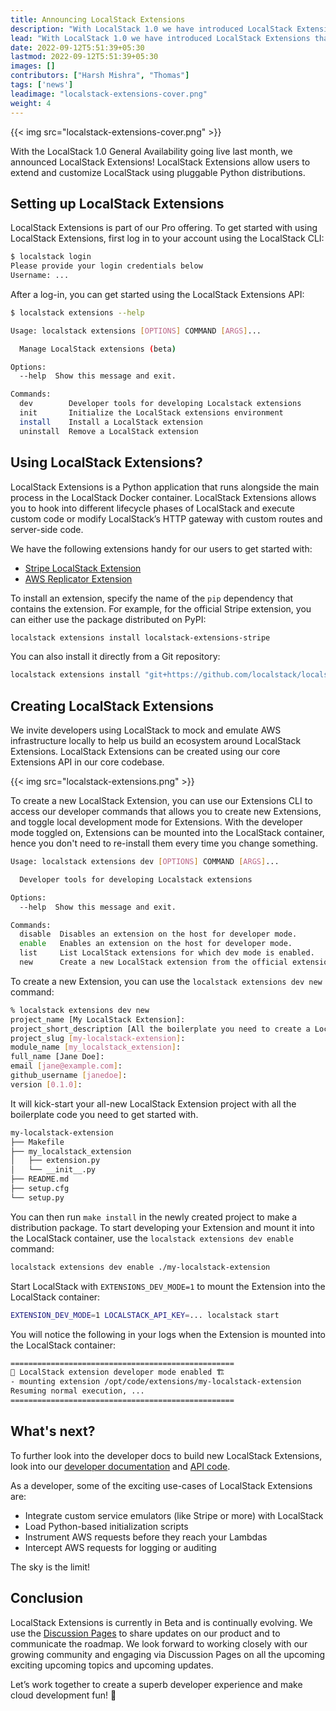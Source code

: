 ```yaml
---
title: Announcing LocalStack Extensions
description: "With LocalStack 1.0 we have introduced LocalStack Extensions that allow developers to extend and customize LocalStack. You can now use Extensions to add new services, extend existing services, and even add custom functionality."
lead: "With LocalStack 1.0 we have introduced LocalStack Extensions that allow developers to extend and customize LocalStack. You can now use Extensions to add new services, extend existing services, and even add custom functionality."
date: 2022-09-12T5:51:39+05:30
lastmod: 2022-09-12T5:51:39+05:30
images: []
contributors: ["Harsh Mishra", "Thomas"]
tags: ['news']
leadimage: "localstack-extensions-cover.png"
weight: 4
---
```


{{< img src="localstack-extensions-cover.png" >}}

With the LocalStack 1.0 General Availability going live last month, we announced LocalStack Extensions! LocalStack Extensions allow users to extend and customize LocalStack using pluggable Python distributions.

## Setting up LocalStack Extensions

LocalStack Extensions is part of our Pro offering. To get started with using LocalStack Extensions, first log in to your account using the LocalStack CLI:

```bash
$ localstack login
Please provide your login credentials below
Username: ...
```

After a log-in, you can get started using the LocalStack Extensions API:

```bash
$ localstack extensions --help

Usage: localstack extensions [OPTIONS] COMMAND [ARGS]...

  Manage LocalStack extensions (beta)

Options:
  --help  Show this message and exit.

Commands:
  dev        Developer tools for developing Localstack extensions
  init       Initialize the LocalStack extensions environment
  install    Install a LocalStack extension
  uninstall  Remove a LocalStack extension
```

## Using LocalStack Extensions?

LocalStack Extensions is a Python application that runs alongside the main process in the LocalStack Docker container. LocalStack Extensions allows you to hook into different lifecycle phases of LocalStack and execute custom code or modify LocalStack’s HTTP gateway with custom routes and server-side code.

We have the following extensions handy for our users to get started with:

- [Stripe LocalStack Extension](https://github.com/localstack/localstack-extensions/tree/main/stripe)
- [AWS Replicator Extension](https://github.com/localstack/localstack-extensions/tree/main/aws-replicator)

To install an extension, specify the name of the `pip` dependency that contains the extension. For example, for the official Stripe extension, you can either use the package distributed on PyPI:

```bash
localstack extensions install localstack-extensions-stripe
```

You can also install it directly from a Git repository:

```bash
localstack extensions install "git+https://github.com/localstack/localstack-extensions/#egg=localstack-extensions-stripe&subdirectory=stripe"
```

## Creating LocalStack Extensions

We invite developers using LocalStack to mock and emulate AWS infrastructure locally to help us build an ecosystem around LocalStack Extensions. LocalStack Extensions can be created using our core Extensions API in our core codebase.

{{< img src="localstack-extensions.png" >}}

To create a new LocalStack Extension, you can use our Extensions CLI to access our developer commands that allows you to create new Extensions, and toggle local development mode for Extensions. With the developer mode toggled on, Extensions can be mounted into the LocalStack container, hence you don't need to re-install them every time you change something.

```bash  
Usage: localstack extensions dev [OPTIONS] COMMAND [ARGS]...

  Developer tools for developing Localstack extensions

Options:
  --help  Show this message and exit.

Commands:
  disable  Disables an extension on the host for developer mode.
  enable   Enables an extension on the host for developer mode.
  list     List LocalStack extensions for which dev mode is enabled.
  new      Create a new LocalStack extension from the official extension...
```

To create a new Extension, you can use the `localstack extensions dev new` command:

```bash
% localstack extensions dev new
project_name [My LocalStack Extension]: 
project_short_description [All the boilerplate you need to create a LocalStack extension.]: 
project_slug [my-localstack-extension]: 
module_name [my_localstack_extension]: 
full_name [Jane Doe]: 
email [jane@example.com]: 
github_username [janedoe]: 
version [0.1.0]: 
```

It will kick-start your all-new LocalStack Extension project with all the boilerplate code you need to get started with. 

```sh 
my-localstack-extension
├── Makefile
├── my_localstack_extension
│   ├── extension.py
│   └── __init__.py
├── README.md
├── setup.cfg
└── setup.py
```

You can then run `make install` in the newly created project to make a distribution package. To start developing your Extension and mount it into the LocalStack container, use the `localstack extensions dev enable` command:

```sh 
localstack extensions dev enable ./my-localstack-extension
```

Start LocalStack with `EXTENSIONS_DEV_MODE=1` to mount the Extension into the LocalStack container:

```sh
EXTENSION_DEV_MODE=1 LOCALSTACK_API_KEY=... localstack start
```

You will notice the following in your logs when the Extension is mounted into the LocalStack container:

```sh
==================================================
👷 LocalStack extension developer mode enabled 🏗
- mounting extension /opt/code/extensions/my-localstack-extension
Resuming normal execution, ...
==================================================
```

## What's next?

To further look into the developer docs to build new LocalStack Extensions, look into our [developer documentation](https://docs.localstack.cloud/developer-guide/localstack-extensions/) and [API code](https://github.com/localstack/localstack/tree/master/localstack/extensions).

As a developer, some of the exciting use-cases of LocalStack Extensions are:

- Integrate custom service emulators (like Stripe or more) with LocalStack
- Load Python-based initialization scripts
- Instrument AWS requests before they reach your Lambdas
- Intercept AWS requests for logging or auditing

The sky is the limit!

## Conclusion

LocalStack Extensions is currently in Beta and is continually evolving. We use the [Discussion Pages](https://discuss.localstack.cloud/) to share updates on our product and to communicate the roadmap. We look forward to working closely with our growing community and engaging via Discussion Pages on all the upcoming exciting upcoming topics and upcoming updates.

Let’s work together to create a superb developer experience and make cloud development fun! 🚀
